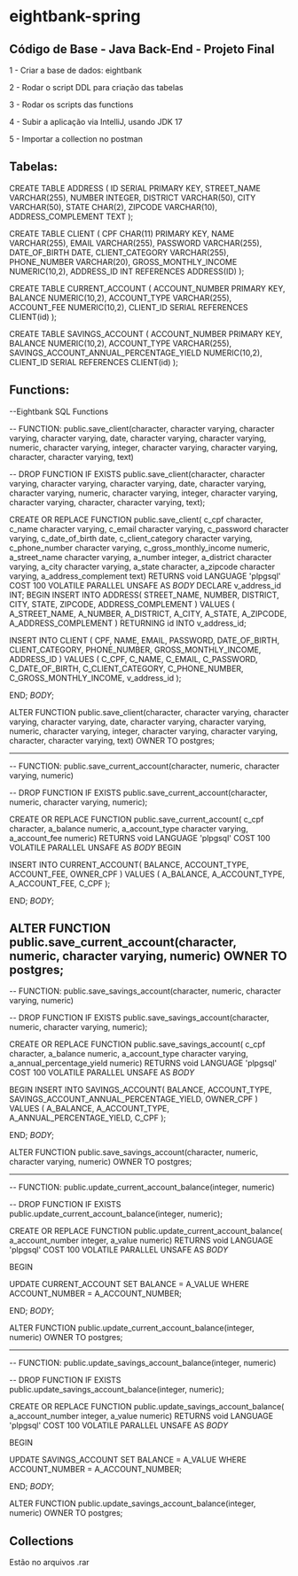 # eightbank-spring

## Código de Base - Java Back-End - Projeto Final

1 - Criar a base de dados: eightbank

2 - Rodar o script DDL para criação das tabelas

3 - Rodar os scripts das functions

4 - Subir a aplicação via IntelliJ, usando JDK 17

5 - Importar a collection no postman

## Tabelas:

CREATE TABLE ADDRESS (
	ID SERIAL PRIMARY KEY,
	STREET_NAME VARCHAR(255),
	NUMBER INTEGER,
	DISTRICT VARCHAR(50),
	CITY VARCHAR(50),
	STATE CHAR(2),
	ZIPCODE VARCHAR(10),
	ADDRESS_COMPLEMENT TEXT
);

CREATE TABLE CLIENT (
	CPF CHAR(11) PRIMARY KEY,
	NAME VARCHAR(255),
	EMAIL VARCHAR(255),
	PASSWORD VARCHAR(255),
	DATE_OF_BIRTH DATE, 
	CLIENT_CATEGORY VARCHAR(255),
	PHONE_NUMBER VARCHAR(20),
	GROSS_MONTHLY_INCOME NUMERIC(10,2),
	ADDRESS_ID INT REFERENCES ADDRESS(ID)
);

CREATE TABLE CURRENT_ACCOUNT (
	ACCOUNT_NUMBER PRIMARY KEY,
	BALANCE NUMERIC(10,2),
	ACCOUNT_TYPE VARCHAR(255),
	ACCOUNT_FEE NUMERIC(10,2),
	CLIENT_ID SERIAL REFERENCES CLIENT(id)
);

CREATE TABLE SAVINGS_ACCOUNT (
	ACCOUNT_NUMBER PRIMARY KEY,
	BALANCE NUMERIC(10,2),
	ACCOUNT_TYPE VARCHAR(255),
	SAVINGS_ACCOUNT_ANNUAL_PERCENTAGE_YIELD NUMERIC(10,2),
	CLIENT_ID SERIAL REFERENCES CLIENT(id)
);

## Functions:

--Eightbank SQL Functions

-- FUNCTION: public.save_client(character, character varying, character varying, character varying, date, character varying, character varying, numeric, character varying, integer, character varying, character varying, character, character varying, text)

-- DROP FUNCTION IF EXISTS public.save_client(character, character varying, character varying, character varying, date, character varying, character varying, numeric, character varying, integer, character varying, character varying, character, character varying, text);

CREATE OR REPLACE FUNCTION public.save_client(
	c_cpf character,
	c_name character varying,
	c_email character varying,
	c_password character varying,
	c_date_of_birth date,
	c_client_category character varying,
	c_phone_number character varying,
	c_gross_monthly_income numeric,
	a_street_name character varying,
	a_number integer,
	a_district character varying,
	a_city character varying,
	a_state character,
	a_zipcode character varying,
	a_address_complement text)
    RETURNS void
    LANGUAGE 'plpgsql'
    COST 100
    VOLATILE PARALLEL UNSAFE
AS $BODY$
DECLARE
	v_address_id INT;
BEGIN
INSERT INTO ADDRESS(
	STREET_NAME,
	NUMBER,
	DISTRICT,
	CITY,
	STATE,
	ZIPCODE,
	ADDRESS_COMPLEMENT
) VALUES (
	A_STREET_NAME,
	A_NUMBER,
	A_DISTRICT,
	A_CITY,
	A_STATE,
	A_ZIPCODE,
	A_ADDRESS_COMPLEMENT
) RETURNING id INTO v_address_id;

INSERT INTO CLIENT (
	CPF, 
	NAME,
	EMAIL,
	PASSWORD,
	DATE_OF_BIRTH,
	CLIENT_CATEGORY,
	PHONE_NUMBER,
	GROSS_MONTHLY_INCOME,
	ADDRESS_ID
) VALUES (
	C_CPF,
	C_NAME,
	C_EMAIL,
	C_PASSWORD,
	C_DATE_OF_BIRTH, 
	C_CLIENT_CATEGORY,
	C_PHONE_NUMBER,
	C_GROSS_MONTHLY_INCOME,
	v_address_id
);
	
END;
$BODY$;

ALTER FUNCTION public.save_client(character, character varying, character varying, character varying, date, character varying, character varying, numeric, character varying, integer, character varying, character varying, character, character varying, text)
    OWNER TO postgres;

--------------------------------------------------

-- FUNCTION: public.save_current_account(character, numeric, character varying, numeric)

-- DROP FUNCTION IF EXISTS public.save_current_account(character, numeric, character varying, numeric);

CREATE OR REPLACE FUNCTION public.save_current_account(
	c_cpf character,
	a_balance numeric,
	a_account_type character varying,
	a_account_fee numeric)
    RETURNS void
    LANGUAGE 'plpgsql'
    COST 100
    VOLATILE PARALLEL UNSAFE
AS $BODY$
BEGIN

INSERT INTO CURRENT_ACCOUNT(
	BALANCE,
	ACCOUNT_TYPE,
	ACCOUNT_FEE,
	OWNER_CPF
) VALUES (
	A_BALANCE,
	A_ACCOUNT_TYPE,
	A_ACCOUNT_FEE,
	C_CPF
);

END;
$BODY$;

ALTER FUNCTION public.save_current_account(character, numeric, character varying, numeric)
    OWNER TO postgres;
-------------------------------------------------------------

-- FUNCTION: public.save_savings_account(character, numeric, character varying, numeric)

-- DROP FUNCTION IF EXISTS public.save_savings_account(character, numeric, character varying, numeric);

CREATE OR REPLACE FUNCTION public.save_savings_account(
	c_cpf character,
	a_balance numeric,
	a_account_type character varying,
	a_annual_percentage_yield numeric)
    RETURNS void
    LANGUAGE 'plpgsql'
    COST 100
    VOLATILE PARALLEL UNSAFE
AS $BODY$

BEGIN
INSERT INTO SAVINGS_ACCOUNT(
	BALANCE,
	ACCOUNT_TYPE,
	SAVINGS_ACCOUNT_ANNUAL_PERCENTAGE_YIELD,
	OWNER_CPF
) VALUES (
	A_BALANCE,
	A_ACCOUNT_TYPE,
	A_ANNUAL_PERCENTAGE_YIELD,
	C_CPF
);

END;
$BODY$;

ALTER FUNCTION public.save_savings_account(character, numeric, character varying, numeric)
    OWNER TO postgres;

----------------------------------------------------------------------

-- FUNCTION: public.update_current_account_balance(integer, numeric)

-- DROP FUNCTION IF EXISTS public.update_current_account_balance(integer, numeric);

CREATE OR REPLACE FUNCTION public.update_current_account_balance(
	a_account_number integer,
	a_value numeric)
    RETURNS void
    LANGUAGE 'plpgsql'
    COST 100
    VOLATILE PARALLEL UNSAFE
AS $BODY$

BEGIN

UPDATE CURRENT_ACCOUNT
SET BALANCE = A_VALUE
WHERE ACCOUNT_NUMBER = A_ACCOUNT_NUMBER;

END;
$BODY$;

ALTER FUNCTION public.update_current_account_balance(integer, numeric)
    OWNER TO postgres;


-----------------------------------------------------------------------------

-- FUNCTION: public.update_savings_account_balance(integer, numeric)

-- DROP FUNCTION IF EXISTS public.update_savings_account_balance(integer, numeric);

CREATE OR REPLACE FUNCTION public.update_savings_account_balance(
	a_account_number integer,
	a_value numeric)
    RETURNS void
    LANGUAGE 'plpgsql'
    COST 100
    VOLATILE PARALLEL UNSAFE
AS $BODY$

BEGIN

UPDATE SAVINGS_ACCOUNT
SET BALANCE = A_VALUE
WHERE ACCOUNT_NUMBER = A_ACCOUNT_NUMBER;

END;
$BODY$;

ALTER FUNCTION public.update_savings_account_balance(integer, numeric)
    OWNER TO postgres;

## Collections

Estão no arquivos .rar
